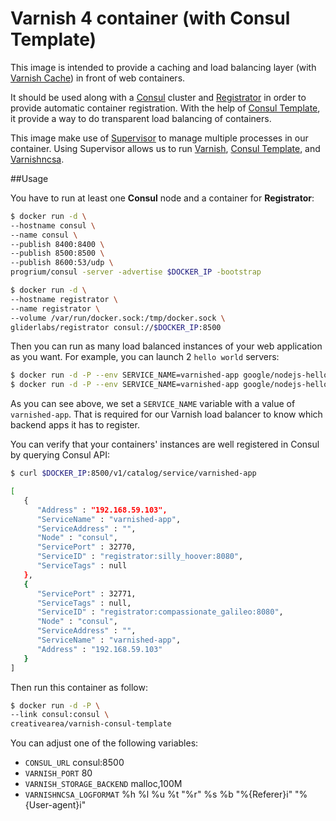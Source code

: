 # Varnish 4 container (with Consul Template)

This image is intended to provide a caching and load balancing layer (with [Varnish Cache](https://www.varnish-cache.org/)) in front of web containers.

It should be used along with a [Consul](https://www.consul.io/) cluster and [Registrator](https://github.com/gliderlabs/registrator) in order to provide automatic container registration. With the help of [Consul Template](https://github.com/hashicorp/consul-template), it provide a way to do transparent load balancing of containers.

This image make use of [Supervisor](http://supervisord.org/) to manage multiple processes in our container. Using Supervisor allows us to run [Varnish](https://www.varnish-cache.org/docs/trunk/reference/varnishd.html), [Consul Template](https://github.com/hashicorp/consul-template), and [Varnishncsa](https://www.varnish-cache.org/docs/trunk/reference/varnishncsa.html).

##Usage

You have to run at least one **Consul** node and a container for **Registrator**:

```bash
$ docker run -d \
--hostname consul \
--name consul \
--publish 8400:8400 \
--publish 8500:8500 \
--publish 8600:53/udp \
progrium/consul -server -advertise $DOCKER_IP -bootstrap

$ docker run -d \
--hostname registrator \
--name registrator \
--volume /var/run/docker.sock:/tmp/docker.sock \
gliderlabs/registrator consul://$DOCKER_IP:8500
```

Then you can run as many load balanced instances of your web application as you want. For example, you can launch 2 `hello world` servers:

```bash
$ docker run -d -P --env SERVICE_NAME=varnished-app google/nodejs-hello
$ docker run -d -P --env SERVICE_NAME=varnished-app google/nodejs-hello
```

As you can see above, we set a `SERVICE_NAME` variable with a value of `varnished-app`. That is required for our Varnish load balancer to know which backend apps it has to register.

You can verify that your containers' instances are well registered in Consul by querying Consul API:

```bash
$ curl $DOCKER_IP:8500/v1/catalog/service/varnished-app

[
   {
      "Address" : "192.168.59.103",
      "ServiceName" : "varnished-app",
      "ServiceAddress" : "",
      "Node" : "consul",
      "ServicePort" : 32770,
      "ServiceID" : "registrator:silly_hoover:8080",
      "ServiceTags" : null
   },
   {
      "ServicePort" : 32771,
      "ServiceTags" : null,
      "ServiceID" : "registrator:compassionate_galileo:8080",
      "Node" : "consul",
      "ServiceAddress" : "",
      "ServiceName" : "varnished-app",
      "Address" : "192.168.59.103"
   }
]
```

Then run this container as follow:

```bash
$ docker run -d -P \
--link consul:consul \
creativearea/varnish-consul-template
```

You can adjust one of the following variables:

- `CONSUL_URL` consul:8500
- `VARNISH_PORT` 80
- `VARNISH_STORAGE_BACKEND` malloc,100M
- `VARNISHNCSA_LOGFORMAT` %h %l %u %t "%r" %s %b "%{Referer}i" "%{User-agent}i"
